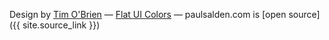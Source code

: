 

Design by [Tim O'Brien](http://t413.com/)
&mdash;
[Flat UI Colors](http://flatuicolors.com/)
&mdash;
paulsalden.com is [open source]({{ site.source_link }})

